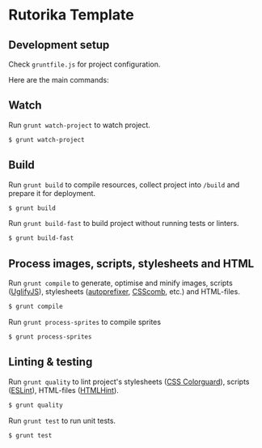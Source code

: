 # Rutorika Template

## Development setup

Check `gruntfile.js` for project configuration.

Here are the main commands:

## Watch

Run `grunt watch-project` to watch project.

```sh
$ grunt watch-project
```

## Build

Run `grunt build` to compile resources, collect project into `/build`
and prepare it for deployment.

```sh
$ grunt build
```

Run `grunt build-fast` to build project without running tests or
linters.

```sh
$ grunt build-fast
```

## Process images, scripts, stylesheets and HTML

Run `grunt compile` to generate, optimise and minify images, scripts
([UglifyJS](http://lisperator.net/uglifyjs/)), stylesheets
([autoprefixer](https://github.com/ai/autoprefixer),
[CSScomb](http://csscomb.com/), etc.) and HTML-files.

```sh
$ grunt compile
```

Run `grunt process-sprites` to compile sprites

```sh
$ grunt process-sprites
```

## Linting & testing

Run `grunt quality` to lint project's stylesheets ([CSS Colorguard](https://github.com/SlexAxton/css-colorguard)),
scripts ([ESLint](http://eslint.org/)), HTML-files ([HTMLHint](http://htmlhint.com/)).

```sh
$ grunt quality
```

Run `grunt test` to run unit tests.

```sh
$ grunt test
```
